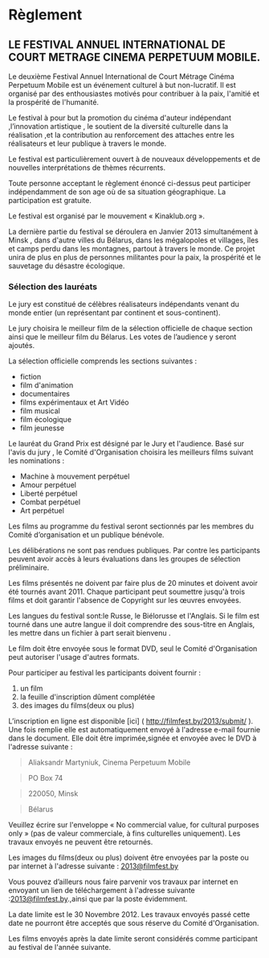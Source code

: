 Règlement
===================

LE FESTIVAL ANNUEL INTERNATIONAL DE COURT METRAGE CINEMA PERPETUUM MOBILE.
---------------

Le deuxième Festival Annuel International de Court Métrage Cinéma Perpetuum Mobile est un événement culturel à but non-lucratif. Il est organisé par des enthousiastes motivés pour contribuer à la paix, l'amitié et la prospérité de l'humanité.

Le festival à pour but la promotion du cinéma d'auteur indépendant ,l’innovation artistique , le soutient de la diversité culturelle dans la réalisation ,et la contribution au renforcement des attaches entre les réalisateurs et leur publique à travers le monde.

Le festival est particulièrement ouvert à de nouveaux développements et de nouvelles interprétations de thèmes récurrents.

Toute personne acceptant le règlement énoncé ci-dessus peut participer indépendamment de son age où de sa situation géographique. La participation est gratuite.

Le festival est organisé par le mouvement « Kinaklub.org ».

La dernière partie du festival se déroulera en Janvier 2013 simultanément à Minsk , dans d'autre villes du Bélarus, dans les mégalopoles et villages, îles et camps perdu dans les montagnes, partout à travers le monde. Ce projet unira de plus en plus de personnes militantes pour la paix, la prospérité et le sauvetage du désastre écologique.

### Sélection des lauréats

Le jury est constitué de célèbres réalisateurs indépendants venant du monde entier (un représentant par continent et sous-continent).

Le jury choisira le meilleur film de la sélection officielle de chaque section ainsi que le meilleur film du Bélarus. Les votes de l’audience y seront ajoutés.

La sélection officielle comprends les sections suivantes :

* fiction
* film d'animation
* documentaires
* films expérimentaux et Art Vidéo
* film musical
* film écologique
* film jeunesse

Le lauréat du Grand Prix est désigné par le Jury et l'audience.
Basé sur l'avis du jury , le Comité d'Organisation choisira les meilleurs films suivant les nominations :

* Machine à mouvement perpétuel
* Amour perpétuel
* Liberté perpétuel
* Combat perpétuel
* Art perpétuel

Les films au programme du festival seront sectionnés par les membres du Comité d’organisation et un publique bénévole.

Les délibérations ne sont pas rendues publiques. Par contre les participants peuvent avoir accès à leurs évaluations dans les groupes de sélection préliminaire.

Les films présentés ne doivent par faire plus de 20 minutes et doivent avoir été tournés avant 2011.
Chaque participant peut soumettre jusqu'à trois films et doit garantir l'absence de Copyright sur les œuvres envoyées.

Les langues du festival sont:le Russe, le Biélorusse et l'Anglais. Si le film est tourné dans une autre langue il doit comprendre des sous-titre en Anglais, les mettre dans un fichier à part serait bienvenu .

Le film doit être envoyée sous le format DVD, seul le Comité d'Organisation peut autoriser l'usage d'autres formats.

Pour participer au festival les participants doivent fournir :
1. un film
2. la feuille d'inscription dûment complétée
3. des images du films(deux ou plus)

L’inscription en ligne est disponible [ici] ( http://filmfest.by/2013/submit/ ).
Une fois remplie elle est automatiquement envoyé à l'adresse e-mail fournie dans le document.
Elle doit être imprimée,signée et envoyée avec le DVD à l'adresse suivante :

> Aliaksandr Martyniuk, Cinema Perpetuum Mobile

> PO Box 74

> 220050, Minsk

> Bélarus

Veuillez écrire sur l'enveloppe « No commercial value, for cultural purposes only » (pas de valeur commerciale, à fins culturelles uniquement). Les travaux envoyés ne peuvent être retournés.


Les images du films(deux ou plus) doivent être envoyées par la poste ou par internet à l'adresse suivante : 2013@filmfest.by

Vous pouvez d’ailleurs nous faire parvenir vos travaux par internet en envoyant un lien de téléchargement à l'adresse suivante :2013@filmfest.by.,ainsi que par la poste évidemment.

La date limite est le 30 Novembre 2012. Les travaux envoyés passé cette date ne pourront être acceptés que sous réserve du Comité d'Organisation.

Les films envoyés après la date limite seront considérés comme participant au festival de l'année suivante.
